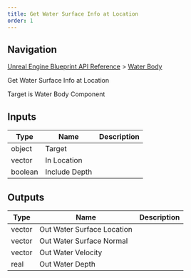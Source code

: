 ```yaml
---
title: Get Water Surface Info at Location
order: 1
---
```

## Navigation

[Unreal Engine Blueprint API Reference](https://dev.epicgames.com/documentation/en-us/unreal-engine/BlueprintAPI) > [Water Body](https://dev.epicgames.com/documentation/en-us/unreal-engine/BlueprintAPI/WaterBody)

Get Water Surface Info at Location

Target is Water Body Component

## Inputs

| Type | Name | Description |
| --- | --- | --- |
| object | Target |  |
| vector | In Location |  |
| boolean | Include Depth |  |

## Outputs

| Type | Name | Description |
| --- | --- | --- |
| vector | Out Water Surface Location |  |
| vector | Out Water Surface Normal |  |
| vector | Out Water Velocity |  |
| real | Out Water Depth |  |
